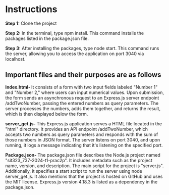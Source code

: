 <h1 style="font-size:28px; font "><b>Instructions</b></h1>
<p><b>Step 1:</b> Clone the project</p>
<p><b>Step 2:</b> In the terminal, type npm install. This command installs the packages listed in the package.json file.</p>
<p><b>Step 3:</b> After installing the packages, type node start. This command runs the server, allowing you to access the application on port 3040 via localhost.</p>
<h2>Important files and their purposes are as follows</h2>
<p><b>Index.html- </b>It consists of a form with two input fields labeled "Number 1" and "Number 2," where users can input numerical values.
             Upon submission, the form sends an asynchronous request to an Express.js server endpoint /addTwoNumber, passing the entered numbers as query parameters. 
             The server processes the numbers, adds them together, and returns the result, which is then displayed below the form.</p>
 
<p><b>server_get.js- </b> This Express.js application serves a HTML file located in the "html" directory. 
                It provides an API endpoint /addTwoNumber, which accepts two numbers as query parameters and responds with the sum of those numbers in JSON format. 
                The server listens on port 3040, and upon running, it logs a message indicating that it's listening on the specified port.</p>
 

<p><b>Package.json- </b> The package.json file describes the Node.js project named "sit323_737-2024-t1-prac2p". 
               It includes metadata such as the project name, version, and description. 
               The main script for the project is "server.js". Additionally, it specifies a start script to run the server using node server_get.js. 
               It also mentions that the project is hosted on GitHub and uses the MIT license. Express.js version 4.18.3 is listed as a dependency in the package.json.</p>
